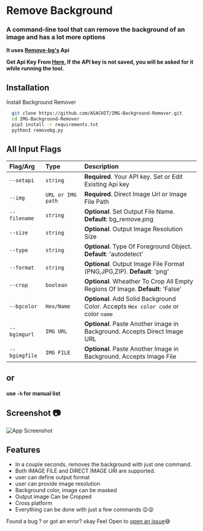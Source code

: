 
# Remove Background

### A command-line tool that can remove the background of an image and has a lot more options

**It uses [Remove-bg's](https://www.remove.bg/) Api**

**Get Api Key From [Here](https://www.remove.bg/api#remove-background), If the API key is not saved, you will be asked for it while running the tool.**

## Installation

Install Background Remover

```bash
  git clone https://github.com/ASACHIT/IMG-Background-Remover.git
  cd IMG-Background-Remover
  pip3 install -r requirements.txt
  python3 removebg.py  
```

## All Input Flags

| Flag/Arg | Type     | Description                |
| :-------- | :------- | :------------------------- |
| `--setapi` | `string` | **Required**. Your API key. Set or Edit Existing Api key |
| `--img` | `URL or IMG path` | **Required**. Direct Image Url or Image File Path |
| `--filename` | `string` | **Optional**. Set Output File Name. **Default**: bg_remove.png |
| `--size` | `string` | **Optional**. Output Image Resolution Size |
| `--type` | `string` | **Optional**. Type Of Foreground Object. **Default**: 'autodetect' |
| `--format` | `string` | **Optional**. Output Image File Format (PNG,JPG,ZIP). **Default**: 'png' |
| `--crop` | `boolean` | **Optional**. Wheather To Crop All Empty Regions Of Image. **Default**: 'False' |
| `--bgcolor` | `Hex/Name` | **Optional**. Add Solid Background Color. Accepts `Hex color code` or color `name` |
| `--bgimgurl` | `IMG URL` | **Optional**. Paste Another image in Background. Accepts Direct Image URL |
| `--bgimgfile` | `IMG FILE` | **Optional**. Paste Another Image in Background. Accepts Image File |

## or

#### use ```-h``` for manual list

## Screenshot 📷

![App Screenshot](https://i.imgur.com/NrIn2Y4.png)

## Features

- In a couple seconds, removes the background with just one command.
- Both IMAGE FILE and DIRECT IMAGE URI are supported.
- user can define output format
- user can provide image resolution
- Background color, image can be masked
- Output image Can be Cropped
- Cross platform
- Everything can be done with just a few commands 😉😜
  
Found a bug ? or got an error? okay Feel Open to [open an issue](<https://github.com/ASACHIT/background-remover/issues>)😅
